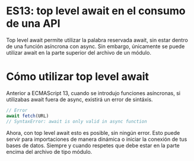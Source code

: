 # ES13: top level await en el consumo de una API
Top level await permite utilizar la palabra reservada await, sin estar dentro de una función asíncrona con async. Sin embargo, únicamente se puede utilizar await en la parte superior del archivo de un módulo.

# Cómo utilizar top level await
Anterior a ECMAScript 13, cuando se introdujo funciones asíncronas, si utilizabas await fuera de async, existirá un error de sintáxis.

```js
// Error
await fetch(URL)
// SyntaxError: await is only valid in async function
```

Ahora, con top level await esto es posible, sin ningún error. Esto puede servir para importaciones de manera dinámica o iniciar la conexión de tus bases de datos. Siempre y cuando respetes que debe estar en la parte encima del archivo de tipo módulo.